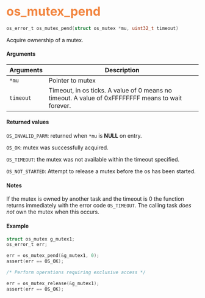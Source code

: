 ## <font color="#F2853F" style="font-size:24pt">os_mutex_pend </font>

```c
os_error_t os_mutex_pend(struct os_mutex *mu, uint32_t timeout) 
```

Acquire ownership of a mutex.


#### Arguments

| Arguments | Description |
|-----------|-------------|
| `*mu` |  Pointer to mutex  |
| `timeout` | Timeout, in os ticks. A value of 0 means no timeout. A value of 0xFFFFFFFF means to wait forever.   |

#### Returned values

`OS_INVALID_PARM`: returned when `*mu` is **NULL** on entry.

`OS_OK`: mutex was successfully acquired.

`OS_TIMEOUT`: the mutex was not available within the timeout specified.

`OS_NOT_STARTED`: Attempt to release a mutex before the os has been started.


#### Notes 

If the mutex is owned by another task and the timeout is 0 the function returns immediately with the error code `OS_TIMEOUT`. The calling task *does not* own the mutex when this occurs.

#### Example



```c
struct os_mutex g_mutex1;
os_error_t err;

err = os_mutex_pend(&g_mutex1, 0);
assert(err == OS_OK);

/* Perform operations requiring exclusive access */

err = os_mutex_release(&g_mutex1);
assert(err == OS_OK);
```


